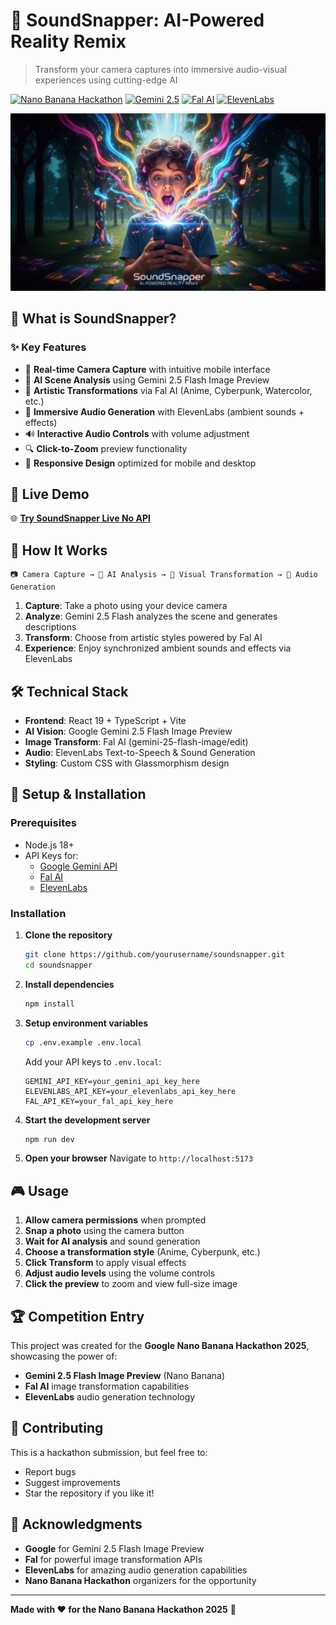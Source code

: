 # 🎵 SoundSnapper: AI-Powered Reality Remix

> Transform your camera captures into immersive audio-visual experiences using cutting-edge AI

[![Nano Banana Hackathon](https://img.shields.io/badge/Nano%20Banana-Hackathon%202025-yellow)](https://www.kaggle.com/competitions/banana/)
[![Gemini 2.5](https://img.shields.io/badge/Powered%20by-Gemini%202.5%20Flash-blue)](https://ai.google.dev/)
[![Fal AI](https://img.shields.io/badge/Transforms%20with-Fal%20AI-purple)](https://fal.ai/)
[![ElevenLabs](https://img.shields.io/badge/Audio%20by-ElevenLabs-green)](https://elevenlabs.io/)

![Transform your camera captures — AI banner](cover_banner.png)

## 🌟 What is SoundSnapper?

### ✨ Key Features

- 📸 **Real-time Camera Capture** with intuitive mobile interface
- 🤖 **AI Scene Analysis** using Gemini 2.5 Flash Image Preview
- 🎨 **Artistic Transformations** via Fal AI (Anime, Cyberpunk, Watercolor, etc.)
- 🎵 **Immersive Audio Generation** with ElevenLabs (ambient sounds + effects)
- 🔊 **Interactive Audio Controls** with volume adjustment
- 🔍 **Click-to-Zoom** preview functionality
- 📱 **Responsive Design** optimized for mobile and desktop

## 🚀 Live Demo

🌐 **[Try SoundSnapper Live No API](https://soundsnapper.vercel.app/)**

## 🎯 How It Works

```
📷 Camera Capture → 🧠 AI Analysis → 🎨 Visual Transformation → 🎵 Audio Generation
```

1. **Capture**: Take a photo using your device camera
2. **Analyze**: Gemini 2.5 Flash analyzes the scene and generates descriptions
3. **Transform**: Choose from artistic styles powered by Fal AI
4. **Experience**: Enjoy synchronized ambient sounds and effects via ElevenLabs

## 🛠️ Technical Stack

- **Frontend**: React 19 + TypeScript + Vite
- **AI Vision**: Google Gemini 2.5 Flash Image Preview
- **Image Transform**: Fal AI (gemini-25-flash-image/edit)
- **Audio**: ElevenLabs Text-to-Speech & Sound Generation
- **Styling**: Custom CSS with Glassmorphism design

## 🔧 Setup & Installation

### Prerequisites
- Node.js 18+ 
- API Keys for:
  - [Google Gemini API](https://ai.google.dev/)
  - [Fal AI](https://fal.ai/)
  - [ElevenLabs](https://elevenlabs.io/)

### Installation

1. **Clone the repository**
   ```bash
   git clone https://github.com/yourusername/soundsnapper.git
   cd soundsnapper
   ```

2. **Install dependencies**
   ```bash
   npm install
   ```

3. **Setup environment variables**
   ```bash
   cp .env.example .env.local
   ```
   
   Add your API keys to `.env.local`:
   ```env
   GEMINI_API_KEY=your_gemini_api_key_here
   ELEVENLABS_API_KEY=your_elevenlabs_api_key_here
   FAL_API_KEY=your_fal_api_key_here
   ```

4. **Start the development server**
   ```bash
   npm run dev
   ```

5. **Open your browser**
   Navigate to `http://localhost:5173`

## 🎮 Usage

1. **Allow camera permissions** when prompted
2. **Snap a photo** using the camera button
3. **Wait for AI analysis** and sound generation
4. **Choose a transformation style** (Anime, Cyberpunk, etc.)
5. **Click Transform** to apply visual effects
6. **Adjust audio levels** using the volume controls
7. **Click the preview** to zoom and view full-size image

## 🏆 Competition Entry

This project was created for the **Google Nano Banana Hackathon 2025**, showcasing the power of:
- **Gemini 2.5 Flash Image Preview** (Nano Banana)
- **Fal AI** image transformation capabilities  
- **ElevenLabs** audio generation technology

## 🤝 Contributing

This is a hackathon submission, but feel free to:
- Report bugs
- Suggest improvements
- Star the repository if you like it!

## 🙏 Acknowledgments

- **Google** for Gemini 2.5 Flash Image Preview
- **Fal** for powerful image transformation APIs
- **ElevenLabs** for amazing audio generation capabilities
- **Nano Banana Hackathon** organizers for the opportunity

---

**Made with ❤️ for the Nano Banana Hackathon 2025** 🍌
